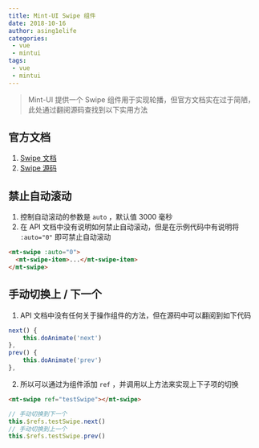 ```yaml
---
title: Mint-UI Swipe 组件
date: 2018-10-16
author: asing1elife
categories:
 - vue
 - mintui
tags:
 - vue
 - mintui
--- 
```

> Mint-UI 提供一个 Swipe 组件用于实现轮播，但官方文档实在过于简陋，此处通过翻阅源码查找到以下实用方法  

## 官方文档
1. [Swipe 文档](https://mint-ui.github.io/docs/#/zh-cn2/swipe)
2. [Swipe 源码](https://github.com/ElemeFE/mint-ui/blob/master/packages/swipe/src/swipe.vue)

## 禁止自动滚动
1. 控制自动滚动的参数是 `auto` ，默认值 3000 毫秒
2. 在 API 文档中没有说明如何禁止自动滚动，但是在示例代码中有说明将 `:auto="0"` 即可禁止自动滚动

```html
<mt-swipe :auto="0">
  <mt-swipe-item>...</mt-swipe-item>
</mt-swipe>
```

## 手动切换上 / 下一个
1. API 文档中没有任何关于操作组件的方法，但在源码中可以翻阅到如下代码

```js
next() {
	this.doAnimate('next')
},
prev() {
	this.doAnimate('prev')
},
```
2. 所以可以通过为组件添加 `ref` ，并调用以上方法来实现上下子项的切换

```html
<mt-swipe ref="testSwipe"></mt-swipe>
```
```js
// 手动切换到下一个
this.$refs.testSwipe.next()
// 手动切换到上一个
this.$refs.testSwipe.prev()
```